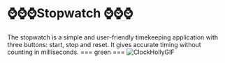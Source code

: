 # ⌚⌚⌚Stopwatch ⌚⌚⌚
The stopwatch is a simple and user-friendly timekeeping application with three buttons: start, stop and reset. It gives accurate timing without counting in milliseconds.
=== green ===
![ClockHollyGIF](https://github.com/siff2018/Stopwatch/assets/34233306/a8cb7317-5b60-4c4f-ae2b-95a6a652be47)
